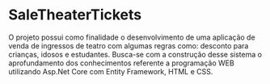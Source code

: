 # SaleTheaterTickets
O projeto possui como finalidade o desenvolvimento de uma aplicação de venda de ingressos de teatro com algumas regras como: desconto para crianças, idosos e estudantes. Busca-se com a construção desse sistema o aprofundamento dos conhecimentos referente a programação WEB utilizando Asp.Net Core com Entity Framework, HTML e CSS.
